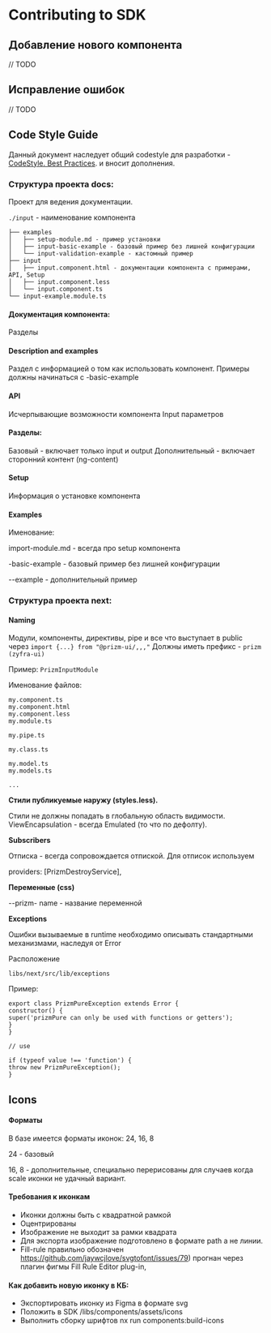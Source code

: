 # Contributing to SDK

## Добавление нового компонента

// TODO

## Исправление ошибок

// TODO

## Code Style Guide

Данный документ наследует общий codestyle для разработки - [CodeStyle. Best Practices](https://jira.zyfra.com/wiki/pages/viewpage.action?pageId=113012002).
и вносит дополнения.

### Структура проекта docs:

Проект для ведения документации.

`./input` - наименование компонента

```
├── examples
│   ├── setup-module.md - пример установки
│   ├── input-basic-example - базовый пример без лишней конфигурации
│   └── input-validation-example - кастомный пример
├── input
│   ├── input.component.html - документации компонента с примерами, API, Setup
│   ├── input.component.less
│   └── input.component.ts
└── input-example.module.ts
```

#### Документация компонента:

Разделы

#### Description and examples

Раздел с информацией о том как использовать компонент.
Примеры должны начинаться с <component>-basic-example

#### API

Исчерпывающие возможности компонента Input параметров

#### Разделы:

Базовый - включает только input и output
Дополнительный - включает сторонний контент (ng-content)

#### Setup

Информация о установке компонента

#### Examples

Именование:

import-module.md - всегда про setup компонента

<component>-basic-example - базовый пример без лишней конфигурации

<component>-<custom>-example - дополнительный пример

### Структура проекта next:

#### Naming

Модули, компоненты, директивы, pipe и все что выступает в public через `import {...} from "@prizm-ui/,,,"`
Должны иметь префикс - `prizm (zyfra-ui)`

Пример:
`PrizmInputModule`

Именование файлов:

```
my.component.ts
my.component.html
my.component.less
my.module.ts

my.pipe.ts

my.class.ts

my.model.ts
my.models.ts

...
```

**Cтили публикуемые наружу (styles.less).**

Стили не должны попадать в глобальную область видимости.
ViewEncapsulation - всегда Emulated (то что по дефолту).

**Subscribers**

Отписка - всегда сопровождается отпиской.
Для отписок используем

providers: [PrizmDestroyService],

**Переменные (css)**

--prizm-<name>
name - название переменной

**Exceptions**

Ошибки вызываемые в runtime необходимо описывать стандартными механизмами, наследуя от Error

Расположение

`libs/next/src/lib/exceptions`

Пример:

```
export class PrizmPureException extends Error {
constructor() {
super('prizmPure can only be used with functions or getters');
}
}

// use

if (typeof value !== 'function') {
throw new PrizmPureException();
}
```

## Icons

#### Форматы

В базе имеется форматы иконок: 24, 16, 8

24 - базовый

16, 8 - дополнительные, специально перерисованы для случаев когда scale иконки не удачный вариант.

#### Требования к иконкам

- Иконки должны быть с квадратной рамкой
- Оцентрированы
- Изображение не выходит за рамки квадрата
- Для экспорта изображение подготовлено в формате path а не линии.
- Fill-rule правильно обозначен https://github.com/jaywcjlove/svgtofont/issues/79) прогнан через плагин фигмы Fill Rule Editor plug-in,

#### Как добавить новую иконку в КБ:

- Экспортировать иконку из Figma в формате svg
- Положить в SDK /libs/components/assets/icons
- Выполнить сборку шрифтов nx run components:build-icons
